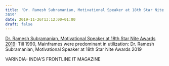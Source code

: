 ```yaml
---
title: 'Dr. Ramesh Subramanian, Motivational Speaker at 18th Star Nite Awards
2019'
date: 2019-11-26T13:12:00+01:00
draft: false
---
```


[Dr. Ramesh Subramanian, Motivational Speaker at 18th Star Nite Awards 2019](https://varindia.com/video/dr-ramesh-subramanian-motivational-speaker-at-18th-star-nite-awards-2019#.Xd0WivC2cJ4.blogger): Till 1990, Mainframes were predominant in utilization: Dr. Ramesh Subramanian, Motivational Speaker at 18th Star Nite Awards 2019  
  
VARINDIA- INDIA'S FRONTLINE IT MAGAZINE
